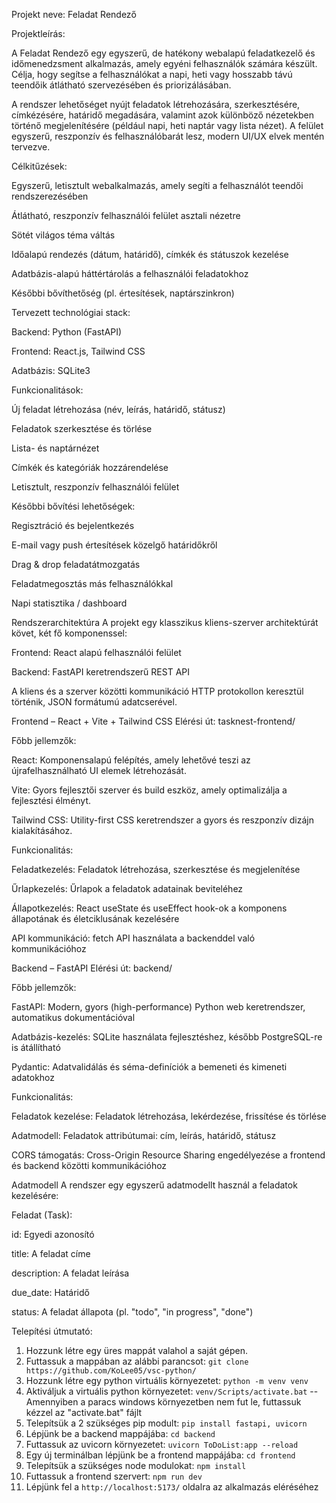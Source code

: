 Projekt neve: Feladat Rendező

Projektleírás:

A Feladat Rendező egy egyszerű, de hatékony webalapú feladatkezelő és időmenedzsment alkalmazás, amely egyéni felhasználók számára készült. Célja, hogy segítse a felhasználókat a napi, heti vagy hosszabb távú teendőik átlátható szervezésében és priorizálásában.

A rendszer lehetőséget nyújt feladatok létrehozására, szerkesztésére, címkézésére, határidő megadására, valamint azok különböző nézetekben történő megjelenítésére (például napi, heti naptár vagy lista nézet). A felület egyszerű, reszponzív és felhasználóbarát lesz, modern UI/UX elvek mentén tervezve.


Célkitűzések:


Egyszerű, letisztult webalkalmazás, amely segíti a felhasználót teendői rendszerezésében

Átlátható, reszponzív felhasználói felület asztali nézetre

Sötét világos téma váltás

Időalapú rendezés (dátum, határidő), címkék és státuszok kezelése

Adatbázis-alapú háttértárolás a felhasználói feladatokhoz

Későbbi bővíthetőség (pl. értesítések, naptárszinkron)


Tervezett technológiai stack:


Backend: Python (FastAPI)

Frontend: React.js, Tailwind CSS

Adatbázis: SQLite3

Funkcionalitások:

Új feladat létrehozása (név, leírás, határidő, státusz)

Feladatok szerkesztése és törlése

Lista- és naptárnézet

Címkék és kategóriák hozzárendelése

Letisztult, reszponzív felhasználói felület


Későbbi bővítési lehetőségek:


Regisztráció és bejelentkezés

E-mail vagy push értesítések közelgő határidőkről

Drag & drop feladatátmozgatás

Feladatmegosztás más felhasználókkal

Napi statisztika / dashboard


Rendszerarchitektúra
A projekt egy klasszikus kliens-szerver architektúrát követ, két fő komponenssel:

Frontend: React alapú felhasználói felület

Backend: FastAPI keretrendszerű REST API

A kliens és a szerver közötti kommunikáció HTTP protokollon keresztül történik, JSON formátumú adatcserével.


Frontend – React + Vite + Tailwind CSS
Elérési út: tasknest-frontend/

Főbb jellemzők:

React: Komponensalapú felépítés, amely lehetővé teszi az újrafelhasználható UI elemek létrehozását.

Vite: Gyors fejlesztői szerver és build eszköz, amely optimalizálja a fejlesztési élményt.

Tailwind CSS: Utility-first CSS keretrendszer a gyors és reszponzív dizájn kialakításához.

Funkcionalitás:

Feladatkezelés: Feladatok létrehozása, szerkesztése és megjelenítése

Űrlapkezelés: Űrlapok a feladatok adatainak beviteléhez

Állapotkezelés: React useState és useEffect hook-ok a komponens állapotának és életciklusának kezelésére

API kommunikáció: fetch API használata a backenddel való kommunikációhoz


Backend – FastAPI
Elérési út: backend/

Főbb jellemzők:

FastAPI: Modern, gyors (high-performance) Python web keretrendszer, automatikus dokumentációval

Adatbázis-kezelés: SQLite használata fejlesztéshez, később PostgreSQL-re is átállítható

Pydantic: Adatvalidálás és séma-definíciók a bemeneti és kimeneti adatokhoz

Funkcionalitás:

Feladatok kezelése: Feladatok létrehozása, lekérdezése, frissítése és törlése

Adatmodell: Feladatok attribútumai: cím, leírás, határidő, státusz

CORS támogatás: Cross-Origin Resource Sharing engedélyezése a frontend és backend közötti kommunikációhoz


Adatmodell
A rendszer egy egyszerű adatmodellt használ a feladatok kezelésére:

Feladat (Task):

id: Egyedi azonosító

title: A feladat címe

description: A feladat leírása

due_date: Határidő

status: A feladat állapota (pl. "todo", "in progress", "done")


Telepítési útmutató:

1. Hozzunk létre egy üres mappát valahol a saját gépen.
2. Futtassuk a mappában az alábbi parancsot: ```git clone https://github.com/KoLee05/vsc-python/```
4. Hozzunk létre egy python virtuális környezetet: ```python -m venv venv```
5. Aktiváljuk a virtuális python környezetet: ```venv/Scripts/activate.bat``` -- Amennyiben a paracs windows környezetben nem fut le, futtassuk kézzel az "activate.bat" fájlt
6. Telepítsük a 2 szükséges pip modult: ```pip install fastapi, uvicorn```
7. Lépjünk be a backend mappájába: ```cd backend```
8. Futtassuk az uvicorn környezetet: ```uvicorn ToDoList:app --reload```
9. Egy új terminálban lépjünk be a frontend mappájába: ```cd frontend```
10. Telepítsük a szükséges node modulokat: ```npm install```
11. Futtassuk a frontend szervert: ```npm run dev```
12. Lépjünk fel a ```http://localhost:5173/``` oldalra az alkalmazás eléréséhez
